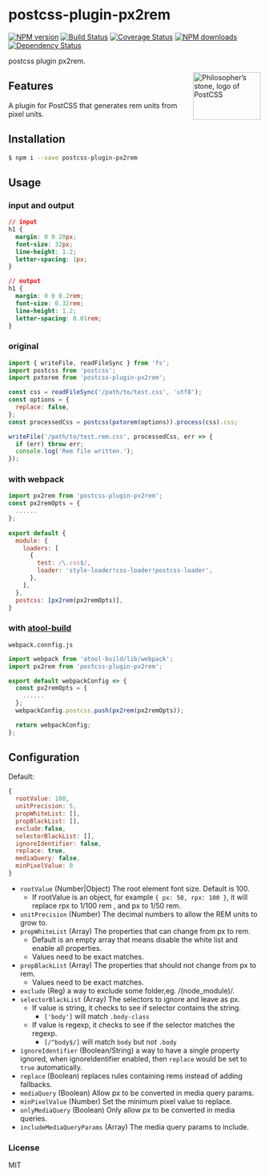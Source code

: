 # postcss-plugin-px2rem

[![NPM version](https://img.shields.io/npm/v/postcss-plugin-px2rem.svg?style=flat)](https://npmjs.org/package/postcss-plugin-px2rem)
[![Build Status](https://img.shields.io/travis/ant-tool/postcss-plugin-px2rem.svg?style=flat)](https://travis-ci.org/ant-tool/postcss-plugin-px2rem)
[![Coverage Status](https://img.shields.io/coveralls/ant-tool/postcss-plugin-px2rem.svg?style=flat)](https://coveralls.io/r/ant-tool/postcss-plugin-px2rem)
[![NPM downloads](http://img.shields.io/npm/dm/postcss-plugin-px2rem.svg?style=flat)](https://npmjs.org/package/postcss-plugin-px2rem)
[![Dependency Status](https://david-dm.org/ant-tool/postcss-plugin-px2rem.svg)](https://david-dm.org/ant-tool/postcss-plugin-px2rem)

postcss plugin px2rem.

<img align="right" width="135" height="95"
     title="Philosopher’s stone, logo of PostCSS"
     src="http://postcss.github.io/postcss/logo-leftp.svg">

## Features

A plugin for PostCSS that generates rem units from pixel units.

## Installation

```bash
$ npm i --save postcss-plugin-px2rem
```

## Usage

### input and output

```css
// input
h1 {
  margin: 0 0 20px;
  font-size: 32px;
  line-height: 1.2;
  letter-spacing: 1px;
}

// output
h1 {
  margin: 0 0 0.2rem;
  font-size: 0.32rem;
  line-height: 1.2;
  letter-spacing: 0.01rem;
}
```

### original

```javascript
import { writeFile, readFileSync } from 'fs';
import postcss from 'postcss';
import pxtorem from 'postcss-plugin-px2rem';

const css = readFileSync('/path/to/test.css', 'utf8');
const options = {
  replace: false,
};
const processedCss = postcss(pxtorem(options)).process(css).css;

writeFile('/path/to/test.rem.css', processedCss, err => {
  if (err) throw err;
  console.log('Rem file written.');
});
```

### with webpack

```javascript
import px2rem from 'postcss-plugin-px2rem';
const px2remOpts = {
  ......
};
 
export default {
  module: {
    loaders: [
      {
        test: /\.css$/,
        loader: 'style-loader!css-loader!postcss-loader',
      },
    ],
  },
  postcss: [px2rem(px2remOpts)],
}
```

### with [atool-build](https://github.com/ant-tool/atool-build)

`webpack.connfig.js`

```javascript
import webpack from 'atool-build/lib/webpack';
import px2rem from 'postcss-plugin-px2rem';

export default webpackConfig => {
  const px2remOpts = {
    ......
  };
  webpackConfig.postcss.push(px2rem(px2remOpts));

  return webpackConfig;
};
```

## Configuration

Default:
```js
{
  rootValue: 100,
  unitPrecision: 5,
  propWhiteList: [],
  propBlackList: [],
  exclude:false,
  selectorBlackList: [],
  ignoreIdentifier: false,
  replace: true,
  mediaQuery: false,
  minPixelValue: 0
}
```

- `rootValue` (Number|Object) The root element font size. Default is 100.
    - If rootValue is an object, for example `{ px: 50, rpx: 100 }`, it will
    replace rpx to 1/100 rem , and px to 1/50 rem.
- `unitPrecision` (Number) The decimal numbers to allow the REM units to grow to.
- `propWhiteList` (Array) The properties that can change from px to rem.
    - Default is an empty array that means disable the white list and enable all properties.
    - Values need to be exact matches.
- `propBlackList` (Array) The properties that should not change from px to rem.
    - Values need to be exact matches.
- `exclude` (Reg)  a way to exclude some folder,eg. /(node_module)/.
- `selectorBlackList` (Array) The selectors to ignore and leave as px.
    - If value is string, it checks to see if selector contains the string.
        - `['body']` will match `.body-class`
    - If value is regexp, it checks to see if the selector matches the regexp.
        - `[/^body$/]` will match `body` but not `.body`
- `ignoreIdentifier` (Boolean/String)  a way to have a single property ignored, when ignoreIdentifier enabled, then `replace` would be set to `true` automatically.
- `replace` (Boolean) replaces rules containing rems instead of adding fallbacks.
- `mediaQuery` (Boolean) Allow px to be converted in media query params.
- `minPixelValue` (Number) Set the minimum pixel value to replace.
- `onlyMediaQuery` (Boolean) Only allow px to be converted in media queries.
- `includeMediaQueryParams` (Array) The media query params to include.

### License
MIT
